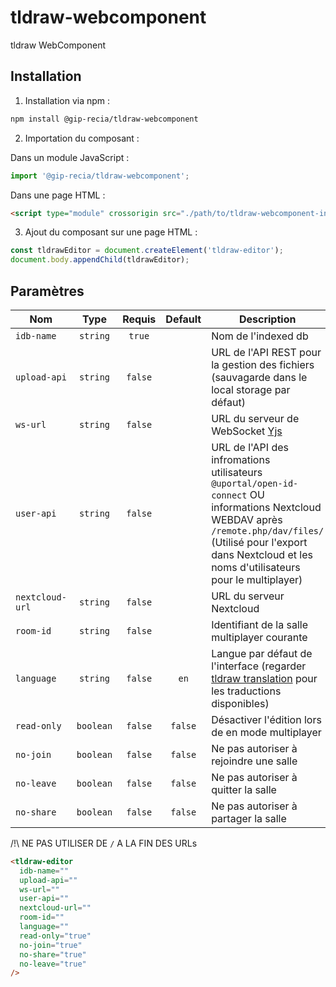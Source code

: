 # **tldraw-webcomponent**

tldraw WebComponent

## **Installation**

1. Installation via npm :

```sh
npm install @gip-recia/tldraw-webcomponent
```

2. Importation du composant :

Dans un module JavaScript :

```js
import '@gip-recia/tldraw-webcomponent';
```

Dans une page HTML :

```html
<script type="module" crossorigin src="./path/to/tldraw-webcomponent-index.js"></script>
```

3. Ajout du composant sur une page HTML :

```js
const tldrawEditor = document.createElement('tldraw-editor');
document.body.appendChild(tldrawEditor);
```

## **Paramètres**

| Nom             |   Type    | Requis  | Default | Description                                                                                                                                                                                                                 |
| --------------- | :-------: | :-----: | :-----: | --------------------------------------------------------------------------------------------------------------------------------------------------------------------------------------------------------------------------- |
| `idb-name`      | `string`  | `true`  |         | Nom de l'indexed db                                                                                                                                                                                                         |
| `upload-api`    | `string`  | `false` |         | URL de l'API REST pour la gestion des fichiers (sauvagarde dans le local storage par défaut)                                                                                                                                |
| `ws-url`        | `string`  | `false` |         | URL du serveur de WebSocket [Yjs](https://github.com/yjs/yjs)                                                                                                                                                               |
| `user-api`      | `string`  | `false` |         | URL de l'API des infromations utilisateurs `@uportal/open-id-connect` OU informations Nextcloud WEBDAV après `/remote.php/dav/files/` (Utilisé pour l'export dans Nextcloud et les noms d'utilisateurs pour le multiplayer) |
| `nextcloud-url` | `string`  | `false` |         | URL du serveur Nextcloud                                                                                                                                                                                                    |
| `room-id`       | `string`  | `false` |         | Identifiant de la salle multiplayer courante                                                                                                                                                                                |
| `language`      | `string`  | `false` |  `en`   | Langue par défaut de l'interface (regarder [tldraw translation](https://github.com/tldraw/tldraw/tree/main/assets/translations) pour les traductions disponibles)                                                           |
| `read-only`     | `boolean` | `false` | `false` | Désactiver l'édition lors de en mode multiplayer                                                                                                                                                                            |
| `no-join`       | `boolean` | `false` | `false` | Ne pas autoriser à rejoindre une salle                                                                                                                                                                                      |
| `no-leave`      | `boolean` | `false` | `false` | Ne pas autoriser à quitter la salle                                                                                                                                                                                         |
| `no-share`      | `boolean` | `false` | `false` | Ne pas autoriser à partager la salle                                                                                                                                                                                        |

/!\ NE PAS UTILISER DE `/` A LA FIN DES URLs

```html
<tldraw-editor
  idb-name=""
  upload-api=""
  ws-url=""
  user-api=""
  nextcloud-url=""
  room-id=""
  language=""
  read-only="true"
  no-join="true"
  no-share="true"
  no-leave="true"
/>
```
